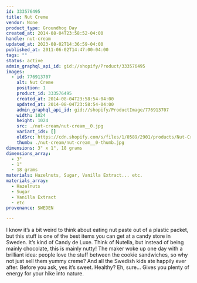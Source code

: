 ```yaml
---
id: 333576495
title: Nut Creme
vendor: None
product_type: Groundhog Day
created_at: 2014-08-04T23:58:52-04:00
handle: nut-cream
updated_at: 2023-08-02T14:36:59-04:00
published_at: 2011-06-02T14:47:00-04:00
tags: ""
status: active
admin_graphql_api_id: gid://shopify/Product/333576495
images:
  - id: 776913707
    alt: Nut Creme
    position: 1
    product_id: 333576495
    created_at: 2014-08-04T23:58:54-04:00
    updated_at: 2014-08-04T23:58:54-04:00
    admin_graphql_api_id: gid://shopify/ProductImage/776913707
    width: 1024
    height: 1024
    src: ./nut-cream/nut-cream__0.jpg
    variant_ids: []
    oldSrc: https://cdn.shopify.com/s/files/1/0589/2901/products/Nut-Cream.jpeg?v=1407211134
    thumb: ./nut-cream/nut-cream__0-thumb.jpg
dimensions: 3" x 1", 18 grams
dimensions_array:
  - 3"
  - 1"
  - 18 grams
materials: Hazelnuts, Sugar, Vanilla Extract... etc.
materials_array:
  - Hazelnuts
  - Sugar
  - Vanilla Extract
  - etc
provenance: SWEDEN

---
```


I know it’s a bit weird to think about eating nut paste out of a plastic packet, but this stuff is one of the best items you can get at a candy store in Sweden. It’s kind of Candy de Luxe. Think of Nutella, but instead of being mainly chocolate, this is mainly nutty! The maker woke up one day with a brilliant idea: people love the stuff between the cookie sandwiches, so why not just sell them yummy creme? And all the Swedish kids ate happily ever after. Before you ask, yes it’s sweet. Healthy? Eh, sure… Gives you plenty of energy for your hike into nature.